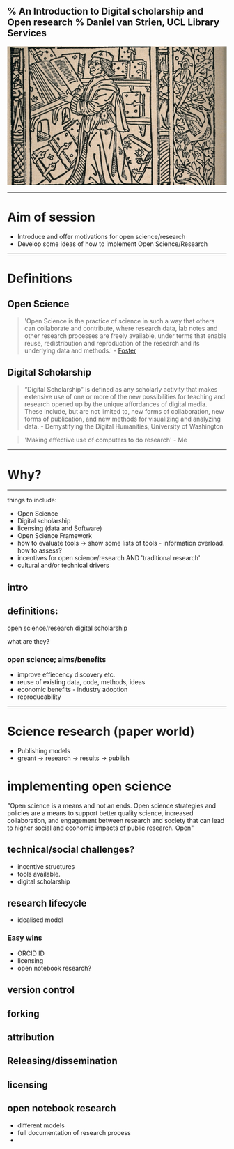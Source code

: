 % An Introduction to Digital scholarship and Open research
% Daniel van Strien, UCL Library Services
---

![](images/periander_the_scholar.jpg)

---
# Aim of session
- Introduce and offer motivations for open science/research
- Develop some ideas of how to implement Open Science/Research

---

# Definitions

## Open Science

> 'Open Science is the practice of science in such a way that others can collaborate and contribute, where research data, lab notes and other research processes are freely available, under terms that enable reuse, redistribution and reproduction of the research and its underlying data and methods.' - [Foster](https://www.fosteropenscience.eu/foster-taxonomy/open-science-definition)


## Digital Scholarship

> “Digital Scholarship” is defined as any scholarly activity that makes extensive use of one or more of the new possibilities for teaching and research opened up by the unique affordances of digital media. These include, but are not limited to, new forms of collaboration, new forms of publication, and new methods for visualizing and analyzing data. - Demystifying the Digital Humanities, University of Washington

> 'Making effective use of computers to do research' - Me

---

# Why?

---



things to include:

- Open Science
- Digital scholarship
- licensing (data and Software)
- Open Science Framework
- how to evaluate tools -> show some lists of tools - information overload. how to assess?
- incentives for open science/research AND 'traditional research'
- cultural and/or technical drivers


## intro

## definitions:
open science/research
digital scholarship

what are they?

### open science; aims/benefits
- improve effiecency discovery etc.
- reuse of existing data, code, methods, ideas
- economic benefits - industry adoption
- reproducability

---

# Science research (paper world)

- Publishing models
- greant -> research -> results -> publish

# implementing open science

"Open science is a means and not an ends. Open science strategies and policies are a means to support
better quality science, increased collaboration, and engagement between research and society that can lead to higher social and economic impacts of public research.
Open"

## technical/social challenges?

- incentive structures
- tools available.
- digital scholarship

## research lifecycle
- idealised model

### Easy wins
- ORCID ID
- licensing
- open notebook research?


## version control

## forking

## attribution

## Releasing/dissemination

## licensing

## open notebook research
- different models
- full documentation of research process
-
